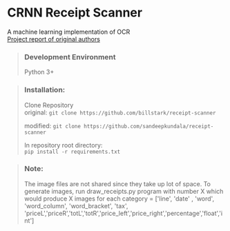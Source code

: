 # CRNN Receipt Scanner
A machine learning implementation of OCR  
[Project report of original authors](project_report.pdf)

> ### Development Environment
> Python 3+

> ### Installation:
> Clone Repository  
> original: `git clone https://github.com/billstark/receipt-scanner`
>
> modified: `git clone https://github.com/sandeepkundala/receipt-scanner`
>  
> In repository root directory:  
> `pip install -r requirements.txt`

> ### Note:
> The image files are not shared since they take up lot of space. To generate images, run draw_receipts.py program with number X which would produce X images for each category  = ['line', 'date' , 'word', 'word_column', 'word_bracket', 'tax', 'priceL','priceR','totL','totR','price_left','price_right','percentage','float','int']
